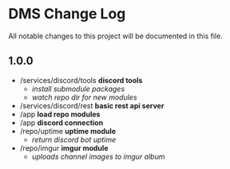 
# DMS Change Log

All notable changes to this project will be documented in this file.

## 1.0.0

- /services/discord/tools **discord tools**
  - *install submodule packages*
  - *watch repo dir for new modules*
- /services/discord/rest **basic rest api server**
- /app **load repo modules**
- /app **discord connection**
- /repo/uptime **uptime module**
  - *return discord bot uptime*
- /repo/imgur **imgur module**
  - *uploads channel images to imgur album*
